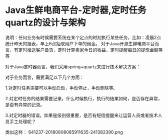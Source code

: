 # Java生鲜电商平台-定时器,定时任务quartz的设计与架构
说明：任何业务有时候需要系统在某个定点的时刻执行某些任务，比如：凌晨2点统计昨天的报表，早上6点抽取用户下单的佣金。
对于Java开源生鲜电商平台而言，有定时推送客户备货，定时计算卖家今日的收益，定时提醒每日的提现金额等等

对于Java定时器而言，我们采用spring+quartz来进行技术解决方案：

对于业务而言，需要满足以下几个方面：

1.对定时任务需要可以手动启动，手动停止，手动删除等。

2.对定时任务的结果需要记录，什么时候执行，执行的结果如何，是否存在异常，是否有异常的记录。

3.对定时器的错误，如果是级别很重要，是否有短信提醒来让运营人员或者技术人员手工处理呢？

类似这样：
641237-20180608085911635-241382390.png